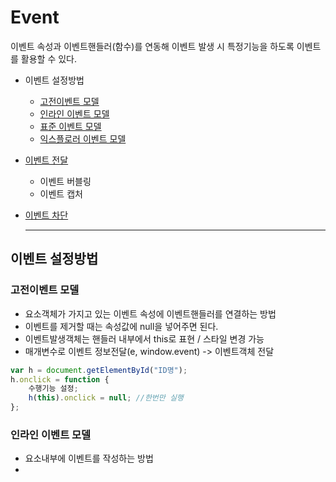 # Event  
이벤트 속성과 이벤트핸들러(함수)를 연동해 이벤트 발생 시 특정기능을 하도록 이벤트를 활용할 수 있다.   
     
+ 이벤트 설정방법
  - [고전이벤트 모델](고전이벤트-모델)    
  - [인라인 이벤트 모델](인라인-이벤트-모델)    
  - [표준 이벤트 모델](표준-이벤트-모델)    
  - [익스플로러 이벤트 모델](익스플로러-이벤트-모델)   
+ [이벤트 전달](이벤트-전달)   
  - 이벤트 버블링   
  - 이벤트 캡처   
+ [이벤트 차단](이벤트-차단)   
   
   ***
   
## 이벤트 설정방법
### 고전이벤트 모델   
- 요소객체가 가지고 있는 이벤트 속성에 이벤트핸들러를 연결하는 방법   
- 이벤트를 제거할 때는 속성값에 null을 넣어주면 된다.   
- 이벤트발생객체는 핸들러 내부에서 this로 표현 / 스타일 변경 가능 
- 매개변수로 이벤트 정보전달(e, window.event) -> 이벤트객체 전달   
```javascript
var h = document.getElementById("ID명");
h.onclick = function {
    수행기능 설정;
    h(this).onclick = null; //한번만 실행
};
```     
   
### 인라인 이벤트 모델   
- 요소내부에 이벤트를 작성하는 방법   
- <script> 태그에 있는 함수를 호출하는 방식  
```javascript
<h1 onclick='스크립트 내 함수호출'></h1>
``` 
   
### :heavy_check_mark:표준 이벤트 모델   
- 한번에 여러가지 이벤트핸들러 설정이 가능하다.   
- this키워드는 이벤트발생 객체를 의미한다.   
|메소드|내용|   
|---|---|   
|addEventListener(이벤트이름, 핸들러, 확장)|확장: 버블링/캡쳐링|   
|removeEventListener(이벤트이름, 핸들러)|이벤트 삭제|   
```javascript   
var h = document.getElementById("ID명");
h.addEventListener('click', function(){
  수행기능 설정;
});
```
    
### 익스플로러 이벤트 모델   
- 익스플로러 브라우저 적용 모델   
- 한번에 여러가지 이벤트핸들러 설정이 가능하다.   
- this키워드가 이벤트발생 객체가 아니라 window객체를 의미한다.  
|메소드|내용|   
|---|---|   
|attachEvent(이벤트이름, 핸들러)|익스플로러에만 존재하는 메소드|
|detachEvent(이벤트이름, 핸들러)|이벤트 삭제|   
```javascript   
var h = document.getElementById("ID명");
h.attachEvent('onclick', function(){ 
    수행기능 설정;
});
```
***
## 이벤트 전달   
### 이벤트 버블링 (Event Bubbling)   
특정 화면 요소에서 이벤트가 발생했을 때 더 상위의 화면 요소들로 전달되어 가는 특성.   
```html
<body>
	<div class="one">
		<div class="two">
			<div class="three">
			</div>
		</div>
	</div>
</body>
```
```javascript
var divs = document.querySelectorAll('div');
divs.forEach(function(div) {
	div.addEventListener('click', logEvent);
});

function logEvent(event) {
	console.log(event.currentTarget.className);
}
```
여기에서 ``` <div class="three"></div> ``` 를 클릭하면 log에 three, two, one이 찍힌다.   
브라우저는 특정 화면 요소에서 이벤트가 발생했을 때 그 이벤트를 최상위에 있는 화면요소까지 이벤트를 전파시키기 때문이다.   
   
### 이벤트 캡쳐 (Event Capture)   
이벤트 버빌링과 반대방향으로 진행되는 이벤트 전파 방식. 특정 이벤트가 발생했을 때 최상위 요소인
body 태그에서 해당 태그를 찾아 내려간다.  
```html
<body>
	<div class="one">
		<div class="two">
			<div class="three">
			</div>
		</div>
	</div>
</body>
```
```javascript
var divs = document.querySelectorAll('div');
divs.forEach(function(div) {
	div.addEventListener('click', logEvent);
    capture: true;  //옵션 객체 설정하면 이벤트버블링과 반대방향으로 탐색!

function logEvent(event) {
	console.log(event.currentTarget.className);
}
```
``` <div class="three"></div> ``` 를 클릭하면 log에 one, two, three 찍힌다.
   
## 이벤트 차단   
```javascript
function logEvent(event) {
  event.stopPropagation();
}
```
이 API는 해당 이벤트가 전파되는 것을 방해한다.   
이벤트 버블링의 경우, 클릭 요소의 이벤트만 발생시키고 상위요소로 이벤트 전달하는 것을 방해한다.   
이벤트 캡쳐의 경우에는 클릭 요소의 최상위 요소 이벤트만 동작시키고 하위 요소들로 이벤트를 전달하지 않는다.   
```javascript
//이벤트 버블링 예제
divs.forEach(function(div) {
	div.addEventListener('click', logEvent);
});

function logEvent(event) {
  event.stopPropagation();
	console.log(event.currentTarget.className);  //three
}
```
```javascript
//이벤트 캡쳐 예제
divs.forEach(function(div) {
	div.addEventListener('click', logEvent);
    capture: true;  

function logEvent(event) {
  event.stopPropagation();
	console.log(event.currentTarget.className);  //one
}
```
***
## 이벤트 위임 (Event Delegation)   
하위 요소에 각각 이벤트를 붙이지 않고 상위 요소에서 하위 요소의 이벤트들을 제어하는 방식을 말한다.   

   
